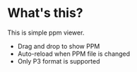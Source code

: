 # What's this?

This is simple ppm viewer.

- Drag and drop to show PPM
- Auto-reload when PPM file is changed
- Only P3 format is supported